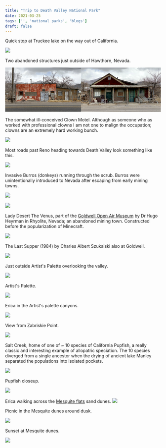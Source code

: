 ```yaml
---
title: "Trip to Death Valley National Park"
date: 2021-03-25
tags: ['', 'national parks', 'blogs']
draft: false
---
```


Quick stop at Truckee lake on the way out of California.

![](/posts/images/IMG_4331.png)

Two abandoned structures just outside of Hawthorn, Nevada.

![](/posts/images/abandoned_houses.png)

The somewhat ill-conceived Clown Motel. Although as someone who as worked
with professional clowns I am not one to malign the occupation; clowns are an
extremely hard working bunch.

![](/posts/images/IMG_4463.png)

Most roads past Reno heading towards Death Valley look something like this.

![](/posts/images/IMG_4366.png)

Invasive Burros (donkeys) running through the scrub. Burros were unintentionally 
introduced to Nevada after escaping from early mining towns.

![](/posts/images/IMG_4353.png)

![](/posts/images/IMG_4351.png)

Lady Desert The Venus, part of the [Goldwell Open Air Museum](https://en.wikipedia.org/wiki/Goldwell_Open_Air_Museum) by Dr.Hugo Heyrman
in Rhyolite, Nevada; an
abandoned mining town. Constructed before the popularization of Minecraft.

![](/posts/images/IMG_4346.png)

The Last Supper (1984) by Charles Albert Szukalski also at Goldwell.

![](/posts/images/IMG_4343.png)


Just outside Artist's Palette overlooking the valley.

![](/posts/images/IMG_4386.png)

Artist's Palette.

![](/posts/images/IMG_4388.png)

Erica in the Artist's palette canyons.

![](/posts/images/IMG_4399.png)

View from Zabriskie Point.

![](/posts/images/IMG_4419.png)

Salt Creek, home of one of ~ 10 species of California Pupfish, a really classic
and interesting example of allopatric speciation. The 10 species diverged from
a single ancestor when the drying of ancient lake Manley separated the populations
into isolated pockets.

![](/posts/images/IMG_4436.png)

Pupfish closeup.

![](/posts/images/IMG_4440.png)

Erica walking across the [Mesquite flats](https://www.nps.gov/deva/learn/nature/sand-dunes.htm) sand dunes.
![](/posts/images/IMG_4427.png)

Picnic in the Mesquite dunes around dusk.

![](/posts/images/IMG_4456.png)

Sunset at  Mesquite dunes.

![](/posts/images/IMG_4452.png)